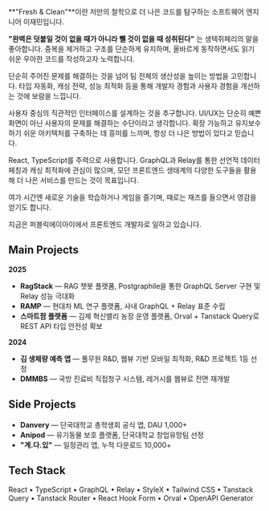 **"Fresh & Clean"**이란 저만의 철학으로 더 나은 코드를 탐구하는 소프트웨어 엔지니어 이재민입니다.

**"완벽은 덧붙일 것이 없을 때가 아니라 뺄 것이 없을 때 성취된다"** 는 생텍쥐페리의 말을 좋아합니다. 중복을 제거하고 구조를 단순하게 유지하며, 올바르게 동작하면서도 읽기 쉬운 우아한 코드를 작성하고자 노력합니다.

단순히 주어진 문제를 해결하는 것을 넘어 팀 전체의 생산성을 높이는 방법을 고민합니다. 타입 자동화, 캐싱 전략, 성능 최적화 등을 통해 개발자 경험과 사용자 경험을 개선하는 것에 보람을 느낍니다.

사용자 중심의 직관적인 인터페이스를 설계하는 것을 추구합니다. UI/UX는 단순히 예쁜 화면이 아닌 사용자의 문제를 해결하는 수단이라고 생각합니다. 확장 가능하고 유지보수하기 쉬운 아키텍처를 구축하는 데 흥미를 느끼며, 항상 더 나은 방법이 있다고 믿습니다.

React, TypeScript를 주력으로 사용합니다. GraphQL과 Relay를 통한 선언적 데이터 페칭과 캐싱 최적화에 관심이 많으며, 모던 프론트엔드 생태계의 다양한 도구들을 활용해 더 나은 서비스를 만드는 것이 목표입니다.

여가 시간엔 새로운 기술을 학습하거나 게임을 즐기며, 때로는 재즈를 들으면서 영감을 얻기도 합니다.

지금은 퍼블릭에이아이에서 프론트엔드 개발자로 일하고 있습니다.

## Main Projects

**2025**
- **RagStack** — RAG 챗봇 플랫폼, Postgraphile을 통한 GraphQL Server 구현 및 Relay 성능 극대화
- **RAMP** — 현대차 ML 연구 플랫폼, 사내 GraphQL + Relay 표준 수립
- **스마트팜 플랫폼** — 김제 혁신밸리 농장 운영 플랫폼, Orval + Tanstack Query로 REST API 타입 안전성 확보

**2024**
- **김 생체량 예측 앱** — 풀무원 R&D, 웹뷰 기반 모바일 최적화, R&D 프로젝트 1등 선정
- **DMMBS** — 국방 진료비 직접청구 시스템, 레거시를 웹뷰로 전면 재개발

## Side Projects

- **Danvery** — 단국대학교 총학생회 공식 앱, DAU 1,000+
- **Anipod** — 유기동물 보호 플랫폼, 단국대학교 창업유망팀 선정
- **"계.다.있"** — 일정관리 앱, 누적 다운로드 10,000+

## Tech Stack

React • TypeScript • GraphQL • Relay • StyleX • Tailwind CSS • Tanstack Query • Tanstack Router • React Hook Form • Orval • OpenAPI Generator
